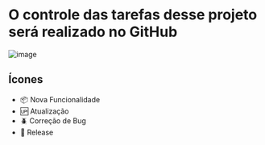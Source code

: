 
# O controle das tarefas desse projeto será realizado no GitHub
![image](https://user-images.githubusercontent.com/12601068/134780372-33a1cda1-35d1-4eac-b538-4867751f9393.png)

## Ícones

- :package: Nova Funcionalidade
- :up: Atualização
- :beetle: Correção de Bug
- :checkered_flag: Release
